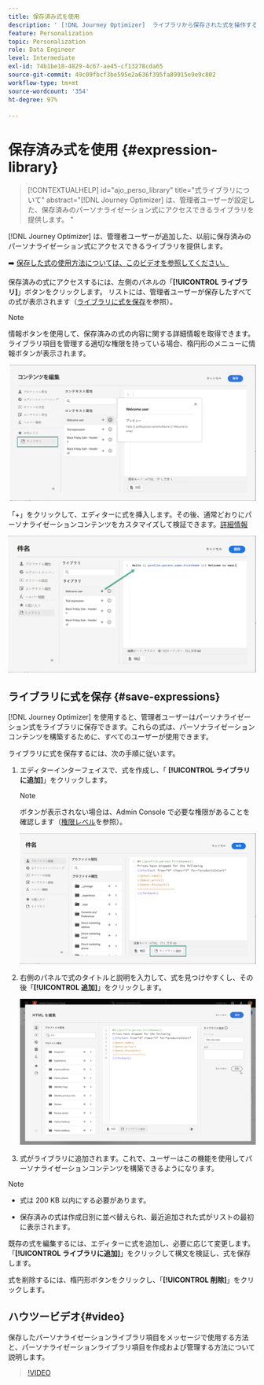 ```yaml
---
title: 保存済み式を使用
description: ' [!DNL Journey Optimizer]  ライブラリから保存された式を操作する方法について説明します。'
feature: Personalization
topic: Personalization
role: Data Engineer
level: Intermediate
exl-id: 74b1be18-4829-4c67-ae45-cf13278cda65
source-git-commit: 49c09fbcf3be595e2a636f395fa89915e9e9c802
workflow-type: tm+mt
source-wordcount: '354'
ht-degree: 97%

---
```


# 保存済み式を使用 {#expression-library}

>[!CONTEXTUALHELP]
>id="ajo_perso_library"
>title="式ライブラリについて"
>abstract="[!DNL Journey Optimizer] は、管理者ユーザーが設定した、保存済みのパーソナライゼーション式にアクセスできるライブラリを提供します。 "

[!DNL Journey Optimizer] は、管理者ユーザーが追加した、以前に保存済みのパーソナライゼーション式にアクセスできるライブラリを提供します。

➡️ [保存した式の使用方法については、このビデオを参照してください。](#video-preview)

保存済みの式にアクセスするには、左側のパネルの「**[!UICONTROL ライブラリ]**」ボタンをクリックします。 リストには、管理者ユーザーが保存したすべての式が表示されます（[ライブラリに式を保存](#save-expressions)を参照）。

>[!NOTE]
>
>情報ボタンを使用して、保存済みの式の内容に関する詳細情報を取得できます。ライブラリ項目を管理する適切な権限を持っている場合、楕円形のメニューに情報ボタンが表示されます。

![](assets/library-list.png)

「+」をクリックして、エディターに式を挿入します。その後、通常どおりにパーソナライゼーションコンテンツをカスタマイズして検証できます。[詳細情報](../personalization/personalization-build-expressions.md)

![](assets/library-add.png)

## ライブラリに式を保存 {#save-expressions}

[!DNL Journey Optimizer] を使用すると、管理者ユーザーはパーソナライゼーション式をライブラリに保存できます。これらの式は、パーソナライゼーションコンテンツを構築するために、すべてのユーザーが使用できます。

ライブラリに式を保存するには、次の手順に従います。

1. エディターインターフェイスで、式を作成し、「 **[!UICONTROL ライブラリに追加]**」をクリックします。

   >[!NOTE]
   >
   >ボタンが表示されない場合は、Admin Console で必要な権限があることを確認します（[権限レベル](../administration/high-low-permissions.md)を参照）。

   ![](assets/library-save.png)

1. 右側のパネルで式のタイトルと説明を入力して、式を見つけやすくし、その後「**[!UICONTROL 追加]**」をクリックします。

   ![](assets/add-expression.png)

1. 式がライブラリに追加されます。これで、ユーザーはこの機能を使用してパーソナライゼーションコンテンツを構築できるようになります。


>[!NOTE]
>
>* 式は 200 KB 以内にする必要があります。
>
>* 保存済みの式は作成日別に並べ替えられ、最近追加された式がリストの最初に表示されます。



既存の式を編集するには、エディターに式を追加し、必要に応じて変更します。 「**[!UICONTROL ライブラリに追加]**」をクリックして構文を検証し、式を保存します。

式を削除するには、楕円形ボタンをクリックし、「**[!UICONTROL 削除]**」をクリックします。

## ハウツービデオ{#video}

保存したパーソナライゼーションライブラリ項目をメッセージで使用する方法と、パーソナライゼーションライブラリ項目を作成および管理する方法について説明します。

>[!VIDEO](https://video.tv.adobe.com/v/340941?quality=12)

